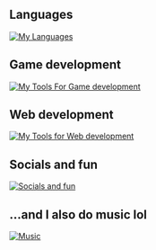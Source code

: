 ## Languages

[![My Languages](https://skillicons.dev/icons?i=html,css,sass,js,cs,javafx,swift)](https://skillicons.dev)

## Game development

[![My Tools For Game development](https://skillicons.dev/icons?i=unity,visualstudio)](https://skillicons.dev)


## Web development

[![My Tools for Web development](https://skillicons.dev/icons?i=figma,react,vite,nodejs,rabbitmq,bootstrap,mysql,vscode,netlify)](https://skillicons.dev)

## Socials and fun

[![Socials and fun](https://skillicons.dev/icons?i=instagram,discord,devto,ai)](https://skillicons.dev)

## ...and I also do music lol

[![Music](https://skillicons.dev/icons?i=ableton)](https://skillicons.dev)

